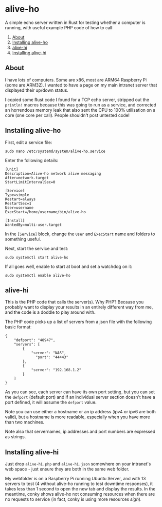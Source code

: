 # alive-ho
A simple echo server written in Rust for testing whether a computer is running, with useful example PHP code of how to call

1. [About](#about)
2. [Installing alive-ho](#installing-alive-ho)
3. [alive-hi](#alive-hi)
4. [Installing alive-hi](#installing-alive-hi)

## About
I have lots of computers. Some are x86, most are ARM64 Raspberry Pi (some are ARM32). I wanted to have a page on my main intranet server that displayed their up/down status.

I copied some Rust code I found for a TCP echo server, stripped out the `println!` macros because this was going to run as a service, and corrected an horrendous memory leak that also sent the CPU to 100% utilisation on a core (one core per call). People shouldn't post untested code!

## Installing alive-ho
First, edit a service file:
```
sudo nano /etc/systemd/system/alive-ho.service
```
Enter the following details:
```
[Unit]
Description=Alive-ho network alive messaging
After=network.target
StartLimitIntervalSec=0

[Service]
Type=simple
Restart=always
RestartSec=1
User=username
ExecStart=/home/username/bin/alive-ho

[Install]
WantedBy=multi-user.target
```
In the `[Service]` block, change the `User` and `ExecStart` name and folders to something useful.

Next, start the service and test:
```
sudo systemctl start alive-ho
```

If all goes well, enable to start at boot and set a watchdog on it:
```
sudo systemctl enable alive-ho
```

## alive-hi
This is the PHP code that calls the server(s). Why PHP? Because you probably want to display your results in an entirely different way from me, and the code is a doddle to play around with.

The PHP code picks up a list of servers from a json file with the following basic format:
```
{
    "defport": "48947",
    "servers": [
        {
            "server": "NAS",
              "port": "44443"
        },
        {
            "server": "192.168.1.2"
        }
    ]
}

```
As you can see, each server can have its own port setting, but you can set the `defport` (default port) and if an individual server section doesn't have a port defined, it will assume the `defport` value.

Note you can use either a hostname or an ip address (ipv4 or ipv6 are both valid), but a hostname is more readable, especially when you have more than two machines.

Note also that servernames, ip addresses and port numbers are expressed as strings.

## Installing alive-hi
Just drop `alive-hi.php` and `alive-hi.json` somewhere on your intranet's web space - just ensure they are both in the same web folder.

My webfolder is on a Raspberry Pi running Ubuntu Server, and with 13 servers to test (4 without alive-ho running to test downtime responses), it takes less than 1 second to open the new tab and display the results. In the meantime, conky shows alive-ho not consuming resources when there are no requests to service (in fact, conky is using more resources *sigh*).
